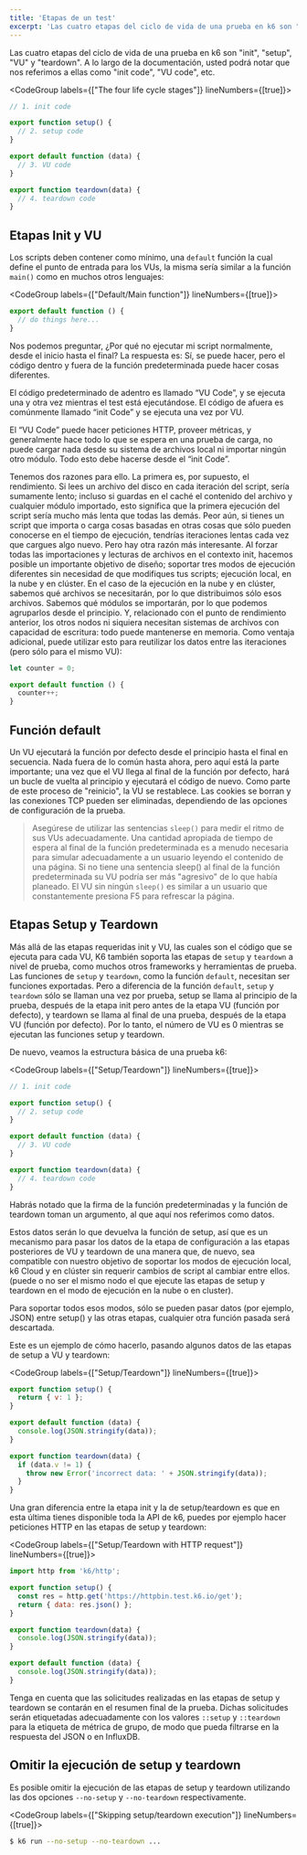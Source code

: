 ```yaml
---
title: 'Etapas de un test'
excerpt: 'Las cuatro etapas del ciclo de vida de una prueba en k6 son "init", "setup", "VU" y "teardown".'
---
```


Las cuatro etapas del ciclo de vida de una prueba en k6 son "init", "setup", "VU" y "teardown". A lo largo de la documentación, usted podrá notar que nos referimos a ellas como "init code", "VU code", etc.

<CodeGroup labels={["The four life cycle stages"]} lineNumbers={[true]}>

```javascript
// 1. init code

export function setup() {
  // 2. setup code
}

export default function (data) {
  // 3. VU code
}

export function teardown(data) {
  // 4. teardown code
}
```

</CodeGroup>

## Etapas Init y VU


Los scripts deben contener como mínimo, una `default` función la cual define el punto de entrada para los VUs, la misma sería similar a la función `main()` como en muchos otros lenguajes:

<CodeGroup labels={["Default/Main function"]} lineNumbers={[true]}>

```javascript
export default function () {
  // do things here...
}
```

</CodeGroup>

Nos podemos preguntar, ¿Por qué no ejecutar mi script normalmente, desde el inicio hasta el final? La respuesta es: Sí, se puede hacer, pero el código dentro y fuera de la función predeterminada puede hacer cosas diferentes.

El código predeterminado de adentro es llamado “VU Code”, y se ejecuta una y otra vez mientras el test está ejecutándose. El código de afuera es comúnmente llamado “init Code” y se ejecuta una vez por VU.
 
El “VU Code” puede hacer peticiones HTTP, proveer métricas, y generalmente hace todo lo que se espera en una prueba de carga, no puede cargar nada desde su sistema de archivos local ni importar ningún otro módulo. Todo esto debe hacerse desde el “init Code”.
 
Tenemos dos razones para ello. La primera es, por supuesto, el rendimiento.
Si lees un archivo del disco en cada iteración del script, sería sumamente lento; incluso si guardas en el caché el contenido del archivo y cualquier módulo importado, esto significa que la primera ejecución del script sería mucho más lenta que todas las demás. Peor aún, si tienes un script que importa o carga cosas basadas en otras cosas que sólo pueden conocerse en el tiempo de ejecución, tendrías iteraciones lentas cada vez que cargues algo nuevo.
Pero hay otra razón más interesante. Al forzar todas las importaciones y lecturas de archivos en el contexto init, hacemos posible un importante objetivo de diseño; soportar tres modos de ejecución diferentes sin necesidad de que modifiques tus scripts; ejecución local, en la nube y en clúster. En el caso de la ejecución en la nube y en clúster, sabemos qué archivos se necesitarán, por lo que distribuimos sólo esos archivos. Sabemos qué módulos se importarán, por lo que podemos agruparlos desde el principio. Y, relacionado con el punto de rendimiento anterior, los otros nodos ni siquiera necesitan sistemas de archivos con capacidad de escritura: todo puede mantenerse en memoria.
Como ventaja adicional, puede utilizar esto para reutilizar los datos entre las iteraciones (pero sólo para el mismo VU):


<CodeGroup labels={[]}>

```javascript
let counter = 0;

export default function () {
  counter++;
}
```

</CodeGroup>

## Función default

Un VU ejecutará la función por defecto desde el principio hasta el final en secuencia. Nada fuera de lo común hasta ahora, pero aquí está la parte importante; una vez que el VU llega al final de la función por defecto, hará un bucle de vuelta al principio y ejecutará el código de nuevo.
Como parte de este proceso de "reinicio", la VU se restablece. Las cookies se borran y las conexiones TCP pueden ser eliminadas, dependiendo de las opciones de configuración de la prueba.

> Asegúrese de utilizar las sentencias `sleep()` para medir el ritmo de sus VUs adecuadamente. Una cantidad apropiada de tiempo de espera al final de la función predeterminada es a menudo necesaria para simular adecuadamente a un usuario leyendo el contenido de una página. Si no tiene una sentencia sleep() al final de la función predeterminada su VU podría ser más "agresivo" de lo que había planeado.
> El VU sin ningún `sleep()` es similar a un usuario que constantemente presiona F5 para refrescar la página.


## Etapas Setup y Teardown

Más allá de las etapas requeridas init y VU, las cuales son el código que se ejecuta para cada VU, K6 también soporta las etapas de `setup` y `teardown` a nivel de prueba, como muchos otros frameworks y herramientas de prueba. Las funciones de `setup` y `teardown`, como la función `default`, necesitan ser funciones exportadas. Pero a diferencia de la función `default`, `setup` y `teardown` sólo se llaman una vez por prueba, setup se llama al principio de la prueba, después de la etapa init pero antes de la etapa VU (función por defecto), y teardown se llama al final de una prueba, después de la etapa VU (función por defecto). Por lo tanto, el número de VU es 0 mientras se ejecutan las funciones setup y teardown.

De nuevo, veamos la estructura básica de una prueba k6:

<CodeGroup labels={["Setup/Teardown"]} lineNumbers={[true]}>

```javascript
// 1. init code

export function setup() {
  // 2. setup code
}

export default function (data) {
  // 3. VU code
}

export function teardown(data) {
  // 4. teardown code
}
```

</CodeGroup>

Habrás notado que la firma de la función predeterminadas y la función de teardown toman un argumento, al que aquí nos referimos como datos.

Estos datos serán lo que devuelva la función de setup, así que es un mecanismo para pasar los datos de la etapa de configuración a las etapas posteriores de VU y teardown de una manera que, de nuevo, sea compatible con nuestro objetivo de soportar los modos de ejecución local, k6 Cloud y en clúster sin requerir cambios de script al cambiar entre ellos. (puede o no ser el mismo nodo el que ejecute las etapas de setup y teardown en el modo de ejecución en la nube o en cluster).
 
Para soportar todos esos modos, sólo se pueden pasar datos (por ejemplo, JSON) entre setup() y las otras etapas, cualquier otra función pasada será descartada.

Este es un ejemplo de cómo hacerlo, pasando algunos datos de las etapas de setup a VU y teardown:

<CodeGroup labels={["Setup/Teardown"]} lineNumbers={[true]}>

```javascript
export function setup() {
  return { v: 1 };
}

export default function (data) {
  console.log(JSON.stringify(data));
}

export function teardown(data) {
  if (data.v != 1) {
    throw new Error('incorrect data: ' + JSON.stringify(data));
  }
}
```

</CodeGroup>

Una gran diferencia entre la etapa init y la de setup/teardown es que en esta última tienes disponible toda la API de k6, puedes por ejemplo hacer peticiones HTTP en las etapas de setup y teardown:

<CodeGroup labels={["Setup/Teardown with HTTP request"]} lineNumbers={[true]}>

```javascript
import http from 'k6/http';

export function setup() {
  const res = http.get('https://httpbin.test.k6.io/get');
  return { data: res.json() };
}

export function teardown(data) {
  console.log(JSON.stringify(data));
}

export default function (data) {
  console.log(JSON.stringify(data));
}
```

</CodeGroup>

Tenga en cuenta que las solicitudes realizadas en las etapas de setup y teardown se contarán en el resumen final de la prueba. Dichas solicitudes serán etiquetadas adecuadamente con los valores  `::setup` y `::teardown` para la etiqueta de métrica de grupo, de modo que pueda filtrarse en la respuesta del JSON o en InfluxDB.

## Omitir la ejecución de setup y teardown


Es posible omitir la ejecución de las etapas de setup y teardown utilizando las dos opciones `--no-setup` y `--no-teardown` respectivamente.

<CodeGroup labels={["Skipping setup/teardown execution"]} lineNumbers={[true]}>

```bash
$ k6 run --no-setup --no-teardown ...
```

</CodeGroup>
